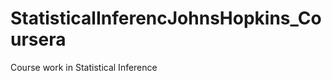 StatisticalInferencJohnsHopkins_Coursera
========================================

Course work in Statistical Inference

